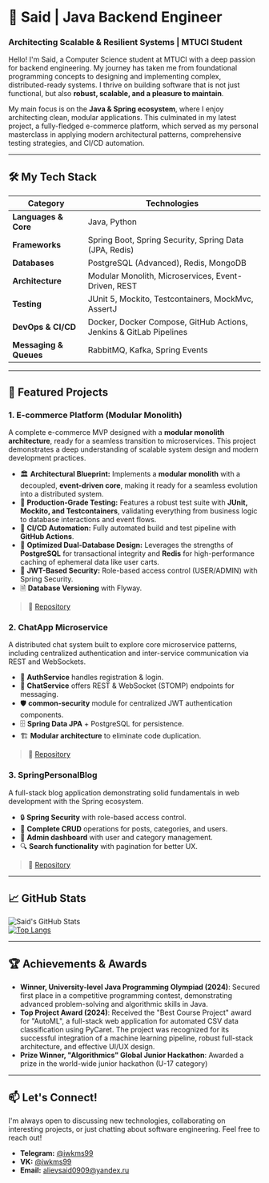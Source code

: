 # 👋 Said | Java Backend Engineer

### Architecting Scalable & Resilient Systems | MTUCI Student

Hello! I'm Said, a Computer Science student at MTUCI with a deep passion for backend engineering. My journey has taken me from foundational programming concepts to designing and implementing complex, distributed-ready systems. I thrive on building software that is not just functional, but also **robust, scalable, and a pleasure to maintain**.

My main focus is on the **Java & Spring ecosystem**, where I enjoy architecting clean, modular applications. This culminated in my latest project, a fully-fledged e-commerce platform, which served as my personal masterclass in applying modern architectural patterns, comprehensive testing strategies, and CI/CD automation.

---

## 🛠️ My Tech Stack

| Category               | Technologies                                                              |
| ---------------------- | ------------------------------------------------------------------------- |
| **Languages & Core**   | Java, Python                                                              |
| **Frameworks**         | Spring Boot, Spring Security, Spring Data (JPA, Redis)                    |
| **Databases**          | PostgreSQL (Advanced), Redis, MongoDB                                     |
| **Architecture**       | Modular Monolith, Microservices, Event-Driven, REST                       |
| **Testing**            | JUnit 5, Mockito, Testcontainers, MockMvc, AssertJ                        |
| **DevOps & CI/CD**     | Docker, Docker Compose, GitHub Actions, Jenkins & GitLab Pipelines        |
| **Messaging & Queues** | RabbitMQ, Kafka, Spring Events                                            |

---

## 🌟 Featured Projects


### 1. E-commerce Platform (Modular Monolith)
A complete e-commerce MVP designed with a **modular monolith architecture**, ready for a seamless transition to microservices. This project demonstrates a deep understanding of scalable system design and modern development practices.
- 🏛️ **Architectural Blueprint:** Implements a **modular monolith** with a decoupled, **event-driven core**, making it ready for a seamless evolution into a distributed system.
- 🧪 **Production-Grade Testing:** Features a robust test suite with **JUnit, Mockito, and Testcontainers**, validating everything from business logic to database interactions and event flows.
- 🔄 **CI/CD Automation:** Fully automated build and test pipeline with **GitHub Actions**.
- 💾 **Optimized Dual-Database Design:** Leverages the strengths of **PostgreSQL** for transactional integrity and **Redis** for high-performance caching of ephemeral data like user carts.
- 🔐 **JWT-Based Security:** Role-based access control (USER/ADMIN) with Spring Security.
- 🗎 **Database Versioning** with Flyway.
> 🔗 [Repository](https://github.com/iwkms99/E-commerceMicroservicesPlatform)

### 2. ChatApp Microservice  
A distributed chat system built to explore core microservice patterns, including centralized authentication and inter-service communication via REST and WebSockets.
* 🔑 **AuthService** handles registration & login.
* 💬 **ChatService** offers REST & WebSocket (STOMP) endpoints for messaging.
* 🛡️ **common-security** module for centralized JWT authentication components.
* 🗄️ **Spring Data JPA** + PostgreSQL for persistence.
* 🏗️ **Modular architecture** to eliminate code duplication.
> 🔗 [Repository](https://github.com/iwkms99/ChatService)

### 3. SpringPersonalBlog  
A full-stack blog application demonstrating solid fundamentals in web development with the Spring ecosystem.
* 🔒 **Spring Security** with role-based access control.
* 📄 **Complete CRUD** operations for posts, categories, and users.
* 👤 **Admin dashboard** with user and category management.
* 🔍 **Search functionality** with pagination for better UX.
> 🔗 [Repository](https://github.com/iwkms99/SpringPersonalBlog)

---

## 📈 GitHub Stats

![Said's GitHub Stats](https://github-profile-summary-cards.vercel.app/api/cards/profile-details?username=iwkms99&theme=radical)  
[![Top Langs](https://github-readme-stats.vercel.app/api/top-langs/?username=iwkms99&layout=compact&theme=radical)](https://github.com/anuraghazra/github-readme-stats)

---

## 🏆 Achievements & Awards

*   **Winner, University-level Java Programming Olympiad (2024)**: Secured first place in a competitive programming contest, demonstrating advanced problem-solving and algorithmic skills in Java.
*   **Top Project Award (2024)**: Received the "Best Course Project" award for "AutoML", a full-stack web application for automated CSV data classification using PyCaret. The project was recognized for its successful integration of a machine learning pipeline, robust full-stack architecture, and effective UI/UX design.
*   **Prize Winner, "Algorithmics" Global Junior Hackathon**: Awarded a prize in the world-wide junior hackathon (U-17 category)

---

## 📫 Let's Connect!

I'm always open to discussing new technologies, collaborating on interesting projects, or just chatting about software engineering. Feel free to reach out!

-   **Telegram:** [@iwkms99](https://t.me/iwkms99)  
-   **VK:** [@iwkms99](https://vk.com/iwkms99)  
-   **Email:** [alievsaid0909@yandex.ru](mailto:alievsaid0909@yandex.ru)
